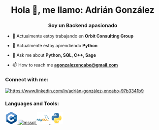 <h1 align="center">Hola 👋, me llamo: Adrián González</h1>
<h3 align="center">Soy un Backend apasionado</h3>

- 🔭 Actualmente estoy trabajando en **Orbit Consulting Group**

- 🌱 Actualmente estoy aprendiendo **Python**

- 💬 Ask me about **Python, SQL, C++, Sage**

- 📫 How to reach me **agonzalezencabo@gmail.com**

<h3 align="left">Connect with me:</h3>
<p align="left">
<a href="https://www.linkedin.com/in/adrián-gonzález-encabo-97b3341b9" target="blank"><img align="center" src="https://raw.githubusercontent.com/rahuldkjain/github-profile-readme-generator/master/src/images/icons/Social/linked-in-alt.svg" alt="https://www.linkedin.com/in/adrián-gonzález-encabo-97b3341b9" height="30" width="40" /></a>
</p>

<h3 align="left">Languages and Tools:</h3>
<p align="left"> <a href="https://www.w3schools.com/cpp/" target="_blank" rel="noreferrer"> <img src="https://raw.githubusercontent.com/devicons/devicon/master/icons/cplusplus/cplusplus-original.svg" alt="cplusplus" width="40" height="40"/> </a> <a href="https://www.microsoft.com/en-us/sql-server" target="_blank" rel="noreferrer"> <img src="https://www.svgrepo.com/show/303229/microsoft-sql-server-logo.svg" alt="mssql" width="40" height="40"/> </a> <a href="https://www.mysql.com/" target="_blank" rel="noreferrer"> <img src="https://raw.githubusercontent.com/devicons/devicon/master/icons/mysql/mysql-original-wordmark.svg" alt="mysql" width="40" height="40"/> </a> <a href="https://www.python.org" target="_blank" rel="noreferrer"> <img src="https://raw.githubusercontent.com/devicons/devicon/master/icons/python/python-original.svg" alt="python" width="40" height="40"/> </a> </p>

